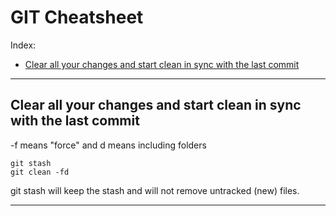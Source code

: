 # GIT Cheatsheet

Index:
* [Clear all your changes and start clean in sync with the last commit](#git-clean)


------

## <a name="git-clean"></a> Clear all your changes and start clean in sync with the last commit
-f means "force" and d means including folders
```
git stash
git clean -fd
```
git stash will keep the stash and will not remove untracked (new) files.

------
